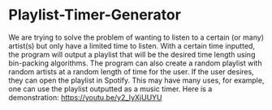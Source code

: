 # Playlist-Timer-Generator
We are trying to solve the problem of wanting to listen to a certain (or many) artist(s) but only have a limited time to listen. With a certain time inputted, the program will output a playlist that will be the desired time length using bin-packing algorithms. The program can also create a random playlist with random artists at a random length of time for the user. If the user desires, they can open the playlist in Spotify. This may have many uses, for example, one can use the playlist outputted as a music timer.
Here is a demonstration: https://youtu.be/y2_IyXjUUYU
